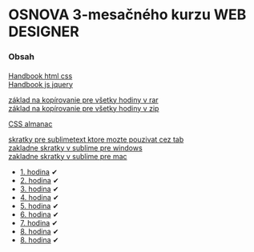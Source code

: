 # OSNOVA 3-mesačného kurzu WEB DESIGNER

### Obsah
#### 

[Handbook html css](html-css-handbook.pdf)<br>
[Handbook js jquery](jquery-handbook.pdf)<br>

[základ na kopírovanie pre všetky hodiny v rar](default.rar)<br>
[základ na kopírovanie pre všetky hodiny v zip](default.zip)<br>

[CSS almanac](https://css-tricks.com/almanac/)<br>

[skratky pre sublimetext ktore mozte pouzivat cez tab](https://docs.emmet.io/cheat-sheet)<br>
[zakladne skratky v sublime pre windows](http://docs.sublimetext.info/en/latest/reference/keyboard_shortcuts_win.html)<br>
[zakladne skratky v sublime pre mac](http://docs.sublimetext.info/en/latest/reference/keyboard_shortcuts_osx.html)<br>

- [1. hodina](1/intro.md) &#10004;
- [2. hodina](2/intro.md) &#10004;
- [3. hodina](3/intro.md) &#10004;
- [4. hodina](4/intro.md) &#10004;
- [5. hodina](5/intro.md) &#10004;
- [6. hodina](6/intro.md) &#10004;
- [7. hodina](7/intro.md) &#10004;
- [8. hodina](8/intro.md) &#10004;
- [8. hodina](9/intro.md) &#10004;
